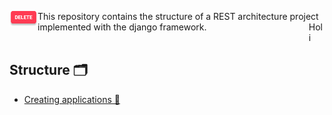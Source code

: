 
<img width="45" height="25" align="left" width="200px" src=".imgs/DELETE.png">This repository contains the structure of a REST architecture project implemented with the django framework. 
<span style="float: right; width: 5%;">Holi</span>
<br/>
<br/>





## Structure 🗂

* [Creating applications 📱](https://github.com/PonchoCeniceros/PyAPI/blob/master/API/applications)
